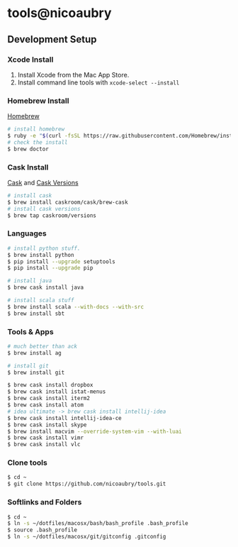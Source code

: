 # tools@nicoaubry

## Development Setup

### Xcode Install

1. Install Xcode from the Mac App Store.
2. Install command line tools with `xcode-select --install`

### Homebrew Install

[Homebrew](http://brew.sh)

```bash
# install homebrew
$ ruby -e "$(curl -fsSL https://raw.githubusercontent.com/Homebrew/install/master/install)"
# check the install
$ brew doctor
```

### Cask Install

[Cask](http://caskroom.io) and [Cask Versions](https://github.com/caskroom/homebrew-versions)

```bash
# install cask
$ brew install caskroom/cask/brew-cask
# install cask versions
$ brew tap caskroom/versions
```

### Languages

```bash
# install python stuff.
$ brew install python
$ pip install --upgrade setuptools
$ pip install --upgrade pip

# install java
$ brew cask install java

# install scala stuff
$ brew install scala --with-docs --with-src
$ brew install sbt
```

### Tools & Apps

```bash
# much better than ack
$ brew install ag

# install git
$ brew install git

$ brew cask install dropbox
$ brew cask install istat-menus
$ brew cask install iterm2
$ brew cask install atom
# idea ultimate -> brew cask install intellij-idea
$ brew cask install intellij-idea-ce
$ brew cask install skype
$ brew install macvim --override-system-vim --with-luai
$ brew cask install vimr
$ brew cask install vlc
```

### Clone tools

```bash
$ cd ~
$ git clone https://github.com/nicoaubry/tools.git
```

### Softlinks and Folders
```bash
$ cd ~
$ ln -s ~/dotfiles/macosx/bash/bash_profile .bash_profile
$ source .bash_profile
$ ln -s ~/dotfiles/macosx/git/gitconfig .gitconfig
```
